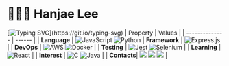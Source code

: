 # 🧑🏻‍💻 Hanjae Lee

[![Typing SVG](https://readme-typing-svg.herokuapp.com?color=%2336BCF7&center=true&vCenter=true&width=600&lines=Hi+there+👋,+I+am+Hanjae+Lee;)](https://git.io/typing-svg)
| Property | Values |
| -------------- | ------ |
| **Language** | ![JavaScript](https://img.shields.io/badge/javascript-%23323330.svg?style=for-the-badge&logo=javascript&logoColor=%23F7DF1E) ![Python](https://img.shields.io/badge/python-3670A0?style=for-the-badge&logo=python&logoColor=ffdd54)
| **Framework** | ![Express.js](https://img.shields.io/badge/express.js-%23404d59.svg?style=for-the-badge&logo=express&logoColor=%2361DAFB) |
| **DevOps** | ![AWS](https://img.shields.io/badge/AWS-%23FF9900.svg?style=for-the-badge&logo=amazon-aws&logoColor=white) ![Docker](https://img.shields.io/badge/docker-%230db7ed.svg?style=for-the-badge&logo=docker&logoColor=white) |
| **Testing** | ![Jest](https://img.shields.io/badge/-jest-%23C21325?style=for-the-badge&logo=jest&logoColor=white) ![Selenium](https://img.shields.io/badge/-selenium-%43B02A?style=for-the-badge&logo=selenium&logoColor=white) |
| **Learning** | ![React](https://img.shields.io/badge/react-%2320232a.svg?style=for-the-badge&logo=react&logoColor=%2361DAFB) |
| **Interest** | ![C](https://img.shields.io/badge/C-A8B9CC?style=for-the-badge&logo=C&logoColor=white) ![Java](https://img.shields.io/badge/Java-007396?style=for-the-badge&logo=Java&logoColor=white) |
| **Contacts**| <a href="mailto:jayhanjaelee@gmail.com" target="_blank"><img src="https://img.shields.io/badge/Gmail-D14836?style=for-the-badge&logo=gmail&logoColor=white"/></a> <a href="https://velog.io/@jayhanjaelee" target="_blank"><img src="https://img.shields.io/badge/Velog-20C997?style=for-the-badge&logo=velog&logoColor=white"/></a> <a href="https://www.instagram.com/jayhanjaelee" target="_blank"><img src="https://img.shields.io/badge/Instagram-E4405F?style=for-the-badge&logo=instagram&logoColor=white"/></a> |
